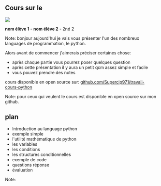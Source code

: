 ## Cours sur le
<img src="https://www.python.org/static/community_logos/python-logo-generic.svg">

__nom élève 1__ - __nom élève 2__ - 2nd 2

Note:
bonjour aujourd'hui je vais vous présenter l'un des nombreux languages de programmation, le python.

Alors avant de commencer j'aimerais préciser certaines chose:
- après chaque partie vous pourrez poser quelques question
- après cette présentation il y aura un petit qcm assez simple et facile 
- vous pouvez prendre des notes


cours disponible en open source sur:
[github.com/Supercip971/travail-cours-python](https://github.com/Supercip971/travail-cours-python)

Note:
pour ceux qui veulent le cours est disponible en open source sur mon github. 


## plan

- Introduction au language python <!-- .element: class="fragment" data-fragment-index="1" -->
- exemple simple <!-- .element: class="fragment" data-fragment-index="2" -->
- l'utilité mathématique de python <!-- .element: class="fragment" data-fragment-index="3" -->
- les variables <!-- .element: class="fragment" data-fragment-index="4" -->
- les conditions <!-- .element: class="fragment" data-fragment-index="5" -->
- les structures conditionnelles <!-- .element: class="fragment" data-fragment-index="6" -->
- exemple de code <!-- .element: class="fragment" data-fragment-index="7" -->
- questions réponse <!-- .element: class="fragment" data-fragment-index="8" -->
- évaluation <!-- .element: class="fragment" data-fragment-index="9" -->


Note: 